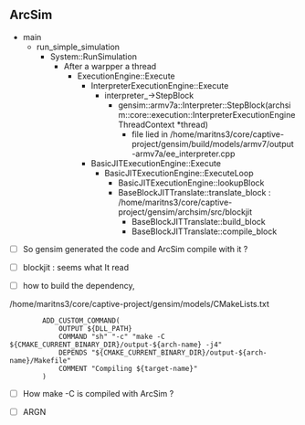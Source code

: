 ## ArcSim
- main
  - run_simple_simulation
    - System::RunSimulation
      - After a warpper a thread
        - ExecutionEngine::Execute
          - InterpreterExecutionEngine::Execute
            - interpreter_->StepBlock
              - gensim::armv7a::Interpreter::StepBlock(archsim::core::execution::InterpreterExecutionEngineThreadContext *thread)
                - file lied in /home/maritns3/core/captive-project/gensim/build/models/armv7/output-armv7a/ee_interpreter.cpp
          - BasicJITExecutionEngine::Execute
            - BasicJITExecutionEngine::ExecuteLoop
              - BasicJITExecutionEngine::lookupBlock
              - BaseBlockJITTranslate::translate_block : /home/maritns3/core/captive-project/gensim/archsim/src/blockjit 
                  - BaseBlockJITTranslate::build_block
                  - BaseBlockJITTranslate::compile_block

- [ ] So gensim generated the code and ArcSim compile with it ?
- [ ] blockjit : seems what It read

- [ ] how to build the dependency, 


/home/maritns3/core/captive-project/gensim/models/CMakeLists.txt
```
		ADD_CUSTOM_COMMAND(
			OUTPUT ${DLL_PATH}
			COMMAND "sh" "-c" "make -C ${CMAKE_CURRENT_BINARY_DIR}/output-${arch-name} -j4"
			DEPENDS "${CMAKE_CURRENT_BINARY_DIR}/output-${arch-name}/Makefile"
			COMMENT "Compiling ${target-name}"
		)
```
- [ ] How make -C is compiled with ArcSim ?

- [ ] ARGN

